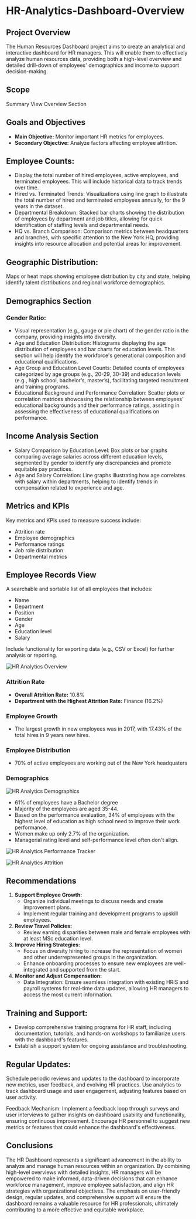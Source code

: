 # HR-Analytics-Dashboard-Overview

## Project Overview
The Human Resources Dashboard project aims to create an analytical and interactive dashboard for HR managers. This will enable them to effectively analyze human resources data, providing both a high-level overview and detailed drill-down of employees' demographics and income to support decision-making.

## Scope
Summary View
Overview Section

## Goals and Objectives
- **Main Objective:** Monitor important HR metrics for employees.
- **Secondary Objective:** Analyze factors affecting employee attrition.


## Employee Counts:
- Display the total number of hired employees, active employees, and terminated employees. This will include historical data to track trends over time.
- Hired vs. Terminated Trends: Visualizations using line graph to illustrate the total number of hired and terminated employees annually, for the 9 years in the dataset.
- Departmental Breakdown: Stacked bar charts showing the distribution of employees by department and job titles, allowing for quick identification of staffing levels and departmental needs.
- HQ vs. Branch Comparison: Comparison metrics between headquarters and branches, with specific attention to the New York HQ, providing insights into resource allocation and potential areas for improvement.

  
## Geographic Distribution:
Maps or heat maps showing employee distribution by city and state, helping identify talent distributions and regional workforce demographics.


## Demographics Section

### Gender Ratio:

- Visual representation (e.g., gauge or pie chart) of the gender ratio in the company, providing insights into diversity.
- Age and Education Distribution: Histograms displaying the age distribution of employees and bar charts for education levels. This section will help identify the workforce's generational composition and educational qualifications.
- Age Group and Education Level Counts: Detailed counts of employees categorized by age groups (e.g., 20-29, 30-39) and education levels (e.g., high school, bachelor’s, master’s), facilitating targeted recruitment and training programs.
- Educational Background and Performance Correlation: Scatter plots or correlation matrices showcasing the relationship between employees' educational backgrounds and their performance ratings, assisting in assessing the effectiveness of educational qualifications on performance.


## Income Analysis Section

- Salary Comparison by Education Level: Box plots or bar graphs comparing average salaries across different education levels, segmented by gender to identify any discrepancies and promote equitable pay practices.
- Age and Salary Correlation: Line graphs illustrating how age correlates with salary within departments, helping to identify trends in compensation related to experience and age.

## Metrics and KPIs
Key metrics and KPIs used to measure success include:
- Attrition rate
- Employee demographics
- Performance ratings
- Job role distribution
- Departmental metrics

## Employee Records View
A searchable and sortable list of all employees that includes:

- Name
- Department
- Position
- Gender
- Age
- Education level
- Salary
  
Include functionality for exporting data (e.g., CSV or Excel) for further analysis or reporting.

![HR Analytics Overview](https://github.com/)
### Attrition Rate
- **Overall Attrition Rate:** 10.8%
- **Department with the Highest Attrition Rate:** Finance (16.2%)

### Employee Growth
- The largest growth in new employees was in 2017, with 17.43% of the total hires in 9 years new hires.

### Employee Distribution
- 70% of active employees are working out of the New York headquaters

### Demographics
![HR Analytics Demographics](https://github.com/)
- 61% of employees have a Bachelor degree
- Majority of the employees are aged 35-44.
- Based on the performance evaluation, 34% of employees with the highest level of education as high school need to improve their work performance.
- Women make up only 2.7% of the organization.
- Managerial rating level and self-performance level often don't align.

![HR Analytics Performance Tracker](https://github.com/)

![HR Analytics Attrition](https://github.com/)

## Recommendations
1. **Support Employee Growth:**
   - Organize individual meetings to discuss needs and create improvement plans.
   - Implement regular training and development programs to upskill employees.
2. **Review Travel Policies:**
   - Review earning disparities between male and female employees with at least MSc education level. 
3. **Improve Hiring Strategies:**
   - Focus on diversity hiring to increase the representation of women and other underrepresented groups in the organization.
   - Enhance onboarding processes to ensure new employees are well-integrated and supported from the start.
4. **Monitor and Adjust Compensation:**
   - Data Integration: Ensure seamless integration with existing HRIS and payroll systems for real-time data updates, allowing HR managers to access the most current information.

## Training and Support:
- Develop comprehensive training programs for HR staff, including documentation, tutorials, and hands-on workshops to familiarize users with the dashboard's features.
- Establish a support system for ongoing assistance and troubleshooting.
  
## Regular Updates:

Schedule periodic reviews and updates to the dashboard to incorporate new metrics, user feedback, and evolving HR practices.
Use analytics to track dashboard usage and user engagement, adjusting features based on user activity.

Feedback Mechanism:
Implement a feedback loop through surveys and user interviews to gather insights on dashboard usability and functionality, ensuring continuous improvement.
Encourage HR personnel to suggest new metrics or features that could enhance the dashboard's effectiveness.


## Conclusions
The HR Dashboard represents a significant advancement in the ability to analyze and manage human resources within an organization. By combining high-level overviews with detailed insights, HR managers will be empowered to make informed, data-driven decisions that can enhance workforce management, improve employee satisfaction, and align HR strategies with organizational objectives. The emphasis on user-friendly design, regular updates, and comprehensive support will ensure the dashboard remains a valuable resource for HR professionals, ultimately contributing to a more effective and equitable workplace.

